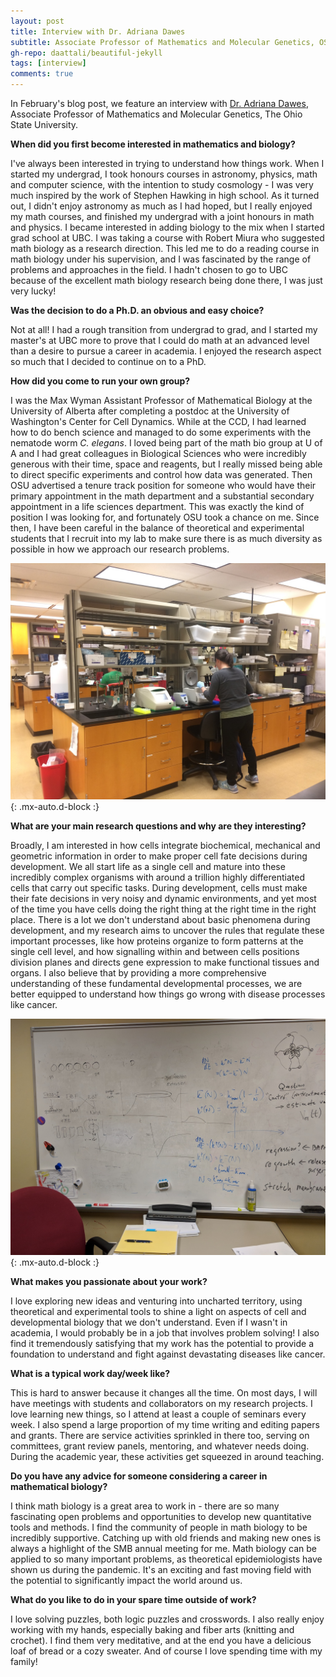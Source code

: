 ```yaml
---
layout: post
title: Interview with Dr. Adriana Dawes
subtitle: Associate Professor of Mathematics and Molecular Genetics, OSU
gh-repo: daattali/beautiful-jekyll
tags: [interview]
comments: true
---
```


In February's blog post, we feature an interview with [Dr. Adriana Dawes](https://people.math.osu.edu/dawes.33/), Associate Professor of Mathematics and Molecular Genetics, The Ohio State University.  

**When did you first become interested in mathematics and biology?**

I've always been interested in trying to understand how things work. When I started my undergrad, I took honours courses in astronomy, physics, math and computer science, with the intention to study cosmology - I was very much inspired by the work of Stephen Hawking in high school.  As it turned out, I didn't enjoy astronomy as much as I had hoped, but I really enjoyed my math courses, and finished my undergrad with a joint honours in math and physics. I became interested in adding biology to the mix when I started grad school at UBC. I was taking a course with Robert Miura who suggested math biology as a research direction. This led me to do a reading course in math biology under his supervision, and I was fascinated by the range of problems and approaches in the field. I hadn't chosen to go to UBC because of the excellent math biology research being done there, I was just very lucky!

**Was the decision to do a Ph.D. an obvious and easy choice?**

Not at all! I had a rough transition from undergrad to grad, and I started my master's at UBC more to prove that I could do math at an advanced level than a desire to pursue a career in academia. I enjoyed the research aspect so much that I decided to continue on to a PhD.

**How did you come to run your own group?**

I was the Max Wyman Assistant Professor of Mathematical Biology at the University of Alberta after completing a postdoc at the University of Washington's Center for Cell Dynamics. While at the CCD, I had learned how to do bench science and managed to do some experiments with the nematode worm *C. elegans*. I loved being part of the math bio group at U of A and I had great colleagues in Biological Sciences who were incredibly generous with their time, space and reagents, but I really missed being able to direct specific experiments and control how data was generated. Then OSU advertised a tenure track position for someone who would have their primary appointment in the math department and a substantial secondary appointment in a life sciences department. This was exactly the kind of position I was looking for, and fortunately OSU took a chance on me. Since then, I have been careful in the balance of theoretical and experimental students that I recruit into my lab to make sure there is as much diversity as possible in how we approach our research problems.

![Adriana in her wet lab in Molecular Genetics at OSU](/uploads/blog_images/dawes/lab.jpeg){: .mx-auto.d-block :}

**What are your main research questions and why are they interesting?**

Broadly, I am interested in how cells integrate biochemical, mechanical and geometric information in order to make proper cell fate decisions during development. We all start life as a single cell and mature into these incredibly complex organisms with around a trillion highly differentiated cells that carry out specific tasks. During development, cells must make their fate decisions in very noisy and dynamic environments, and yet most of the time you have cells doing the right thing at the right time in the right place. There is a lot we don't understand about basic phenomena during development, and my research aims to uncover the rules that regulate these important processes, like how proteins organize to form patterns at the single cell level, and how signalling within and between cells positions division planes and directs gene expression to make functional tissues and organs. I also believe that by providing a more comprehensive understanding of these fundamental developmental processes, we are better equipped to understand how things go wrong with disease processes like cancer.

![Adriana's whiteboard where she brainstorms with her group](/uploads/blog_images/dawes/board.jpg){: .mx-auto.d-block :}

**What makes you passionate about your work?**

I love exploring new ideas and venturing into uncharted territory, using theoretical and experimental tools to shine a light on aspects of cell and developmental biology that we don't understand. Even if I wasn't in academia, I would probably be in a job that involves problem solving! I also find it tremendously satisfying that my work has the potential to provide a foundation to understand and fight against devastating diseases like cancer.

**What is a typical work day/week like?**

This is hard to answer because it changes all the time. On most days, I will have meetings with students and collaborators on my research projects. I love learning new things, so I attend at least a couple of seminars every week. I also spend a large proportion of my time writing and editing papers and grants. There are service activities sprinkled in there too, serving on committees, grant review panels, mentoring, and whatever needs doing. During the academic year, these activities get squeezed in around teaching.

**Do you have any advice for someone considering a career in mathematical biology?**

I think math biology is a great area to work in - there are so many fascinating open problems and opportunities to develop new quantitative tools and methods. I find the community of people in math biology to be incredibly supportive. Catching up with old friends and making new ones is always a highlight of the SMB annual meeting for me. Math biology can be applied to so many important problems, as theoretical epidemiologists have shown us during the pandemic. It's an exciting and fast moving field with the potential to significantly impact the world around us.

**What do you like to do in your spare time outside of work?**

I love solving puzzles, both logic puzzles and crosswords. I also really enjoy working with my hands, especially baking and fiber arts (knitting and crochet). I find them very meditative, and at the end you have a delicious loaf of bread or a cozy sweater. And of course I love spending time with my family!

